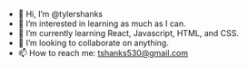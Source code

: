 - 👋 Hi, I’m @tylershanks
- 👀 I’m interested in learning as much as I can.
- 🌱 I’m currently learning React, Javascript, HTML, and CSS.
- 💞️ I’m looking to collaborate on anything.
- 📫 How to reach me: tshanks530@gmail.com

<!---
tylershanks/tylershanks is a ✨ special ✨ repository because its `README.md` (this file) appears on your GitHub profile.
You can click the Preview link to take a look at your changes.
--->
